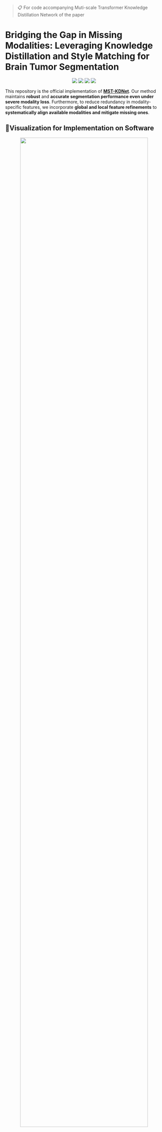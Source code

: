 >📋 For code accompanying Muti-scale Transformer Knowledge Distillation Network of the paper

# Bridging the Gap in Missing Modalities: Leveraging Knowledge Distillation and Style Matching for Brain Tumor Segmentation

<div align="center">

[![](https://img.shields.io/github/stars/Quanato607/MST-KDNet)](https://github.com/Quanato607/MST-KDNet)
[![](https://img.shields.io/github/forks/Quanato607/MST-KDNet)](https://github.com/Quanato607/MST-KDNet)
[![](https://img.shields.io/badge/project-page-red.svg)](https://github.com/Quanato607/MST-KDNet)
[![](https://img.shields.io/badge/arXiv-2403.01427-green.svg)](https://arxiv.org/abs/2030.12345)
</div>

This repository is the official implementation of **[MST-KDNet](https://arxiv.org/abs/2030.12345)**. Our method maintains **robust** and **accurate segmentation performance even under severe modality loss**. Furthermore, to reduce redundancy in modality-specific features, we incorporate **global and local feature refinements** to **systematically align available modalities and mitigate missing ones**.

## 🎥Visualization for Implementation on Software 

<div align="center">
<img src="https://github.com/Quanato607/MST-KDNet/blob/main/imgs/implementation.gif" width="90%">
</div>

## 💡Primary contributions

To overcome the challenges of missing or incomplete MRI modalities in brain tumor segmentation, we propose **MST-KDNet**. This is a novel framework for **cross-modality consistency** and **robust tumor segmentation in 3D medical images based on knowledge distillation and style matching**. Our key contributions are summarized as follows:

1) 🕐 MST-KDNet architecture achieves **efficient segmentation** under **missing modalities** by selectively aligning multi-scale Transformer features. This design effectively bridges modality gaps while preserving tumor boundary details.

2) 🕑 MST-KDNet significantly accelerates **inference**, **requiring only a compact distillation procedure instead of heavy fusion modules**, making it more adaptable to real-world clinical settings.

3) 🕒 We introduce **Global Style Matching Module (GSME)** to harmonize **heterogeneous modality features** and **retain texture consistency** even with severely missing imaging signals, without extra costly training data.

4) 🕓 Extensive experiments on both the **BraTS 2024** and **FeTS 2024 datasets** demonstrate **superior performance** and **robustness** of MST-KDNet, achieving state-of-the-art results especially in scenarios with multiple missing modalities.

## 🧗Proposed method
<br><br>
![](./imgs/fig1.png)
<br><br>

The overall framework of **MST-KDNet**. The Teacher propagation processes all available modalities, while the student propagation accommodates incomplete inputs.

## Table of Contents
- [Requirements](#-Requirements)
- [Training](#-Training)
- [Evaluation](#-Evaluation)
- [Results](#-Results)
- [Contributing](#-Contributing)

## 📝 Requirements

To install requirements:

```setup
pip install -r requirements.txt
```

## 🔥 Training

To train our model in the paper, run this command:

```train
python train.py
```

>📋 Before training, specify the data set and training configuration using the config.xml file

## 📃 Evaluation

To evaluate our model in the paper, run this command:

```eval
python eval.py
```

<br><br>
![](./imgs/fig2.png)
<br><br>

>📋 Comparison of segmentation results under four missing-modality scenarios: (1) all modalities, (2) FLAIR + T1ce + T2, (3) FLAIR + T1ce, and (4) FLAIR only. From left to right, the figure shows T1, T2, T1ce, and FLAIR images; ground-truth labels for two patients; three columns of comparison-study results; three columns of ablation-study results; and our final segmentation. Color legend: WT = red + yellow + green, TC = red + yellow, ET = red.
  
## 🚀 Results

Our model achieves the following performance on :

---

### Comparative Experiments on BraTS 2024

**1. Unimodal Robustness**

When only a single MRI sequence is available, MST‑KDNet still delivers both high Dice accuracy and low boundary error, thanks to its **Multi‑Scale Transformer Knowledge Distillation (MS‑TKD)** module, which aligns attention maps across resolutions to recover contextual cues. MS‑TKD works by distilling the teacher’s most salient attention patterns—peaks, troughs and average activations—into the student at every transformer layer, so that even with just one input, the student “knows” where tumors typically appear and how they span across scales.

* **T2 only**

  * Dice (WT/TC/ET): **77.2 % / 47.3 % / 48.3 %** vs. SMUNet’s 75.0 % / 29.3 % / 25.5 %
  * HD95 (WT/TC/ET): **8.1 mm / 12.0 mm / 11.7 mm** vs. SMUNet’s 9.1 mm / 14.0 mm / 13.5 mm

* **T1Gd only**

  * Dice: **72.9 % / 68.3 % / 68.6 %** vs. SMUNet’s 67.9 % / 64.1 % / 64.8 %
  * HD95: **11.1 mm / 4.9 mm / 4.5 mm** vs. SMUNet’s 13.3 mm / 6.3 mm / 5.4 mm

* **T1 only**

  * Dice: **73.5 % / 44.5 % / 32.0 %** vs. SMUNet’s 69.6 % / 28.2 % / 25.0 %
  * HD95: **11.0 mm / 11.2 mm / 10.5 mm** vs. SMUNet’s 5.9 mm / 14.0 mm / 14.0 mm

* **FLAIR only**

  * Dice: **84.7 % / 33.9 % / 40.6 %** vs. SMUNet’s 84.2 % / 28.8 % / 25.1 %
  * HD95: **6.7 mm / 12.1 mm / 11.9 mm** vs. SMUNet’s 12.2 mm / 13.4 mm / 13.0 mm

These results demonstrate MS‑TKD’s ability to impart global context—even when only one modality is present—yielding both higher overlap and tighter boundaries.

**2. Bimodal & Trimodal Gains**

Adding a second or third modality further reduces boundary error and boosts accuracy. This improvement is driven by the **Global Style Matching Module (GSME)**, which adversarially aligns global feature statistics—mean and variance—between the student’s fused features and the teacher’s multi‑modal style. By correcting modality‑specific brightness and texture shifts, GSME ensures that the student sees a consistent “appearance” regardless of which sequences are present, sharpening tumor boundaries and reducing spurious errors.

* **Bimodal inputs** (e.g. T1Gd + T2, T1 + T1Gd, …)

  * Dice **79.8 %–85.7 % / 50.1 %–71.3 % / 48.5 %–72.3 %**, outperforming competitors by 3–8 pp
  * HD95 **4.6 mm–9.2 mm / 3.7 mm–10.5 mm / 3.3 mm–10.6 mm** vs. SMUNet’s **5.1 mm–11.2 mm / 4.2 mm–12.2 mm / 2.8 mm–12.0 mm**

* **Trimodal inputs** (e.g. FLAIR + T1 + T1Gd, …)

  * Dice **80.0 %–86.9 % / 59.5 %–73.1 % / 59.8 %–73.9 %**, again leading by several points
  * HD95 **4.7 mm–5.1 mm / 3.4 mm–5.1 mm / 2.9 mm–5.3 mm** vs. SMUNet’s **4.8 mm–5.3 mm / 3.7 mm–4.3 mm / 2.8 mm–5.3 mm**

Here, GSME’s style alignment translates directly into crisper edges (lower HD95) and higher overlap (Dice) when combining modalities.

**3. Full‑Modality Peak Performance**

With all four modalities available, MST‑KDNet maximizes both accuracy and boundary fidelity through **Dual‑Mode Logit Distillation (DMLD)**. DMLD employs a combined mean‐squared error on logits and a temperature‑scaled KL divergence to smooth out discrepancies between the student’s outputs under missing‑modality and full‑modality conditions. This dual‑mode supervision ensures predictions remain stable and consistent, ironing out boundary irregularities and false positives.

* **Dice (WT/TC/ET):** **86.8 % / 73.1 % / 73.9 %** vs. SMUNet’s 79.7 % / 50.7 % / 49.3 %
* **HD95 (WT/TC/ET):** **6.6 mm / 7.2 mm / 6.8 mm** vs. SMUNet’s 7.4 mm / 8.5 mm / 8.0 mm

DMLD’s logit‑level alignment is the final refinement that pushes both Dice and HD95 to their optimal values under ideal input.


### [Comparison Experiment on BraTS 2024 with Dice metric](https://www.synapse.org/Synapse:syn53708249)

| Type   | Model      | T2   | T1Gd | T1   | FLAIR | T1Gd+T2 | T1+T1Gd | FLAIR+T1 | T1+T2 | FLAIR+T2 | FLAIR+T1Gd | FLAIR+T1+T1Gd | FLAIR+T1+T2 | FLAIR+T1Gd+T2 | T1+T1Gd+T2 | FLAIR+T1+T1Gd+T2 | Avg.  |
| :----: | :--------: | :----: | :-----: | :-----: | :------: | :-------: | :-------: | :--------: | :-----: | :--------: | :-----------: | :--------------: | :-----------: | :--------------: | :-----------: | :----------------: | :-----: |
| **WT** | RA-HVED    |   75.4  |   51.3  |    9.5  |    71.4  |      77.5  |      53.4  |      72.9   |   76.1   |      80.1   |      72.9     |         80.6     |     80.4     |         77.7     |     80.1    |             68.8    |  68.8 |
|        | RMBTS      |   70.1  |   51.2  |   51.8  |    65.0  |      75.3  |      60.6  |      76.4   |   75.0   |      77.3   |      76.0     |         79.7     |     80.3     |         76.1     |     80.9    |             71.7    |  71.7 |
|        | mmformer   |   72.6  |   55.5  |   61.3  |    72.7  |      74.3  |      65.4  |      79.2   |   75.1   |      79.6   |      78.3     |         80.7     |     81.0     |         75.6     |     81.3    |             74.2    |  74.2 |
|        | M2FTrans   |   72.5  |   58.8  |   62.0  |    73.0  |      73.9  |      64.2  |      77.4   |   73.6   |      78.9   |      77.0     |         78.5     |     79.5     |         74.2     |     78.8    |             73.3    |  73.3 |
|        | ACN        |   69.6  |   58.7  |   60.1  |    80.7  |      71.8  |      63.6  |      82.1   |   72.2   |      82.3   |      81.3     |         82.8     |     82.0     |         72.5     |     82.5    |             75.0    |  75.0 |
|        | SMUNet     |   75.0  |   67.9  |   69.6  |    84.2  |      76.7  |      70.6  |      84.6   |   77.1   |      85.2   |      85.2     |         85.6     |     86.0     |         77.2     |     86.0    |             79.7    |  79.7 |
|        | MST‑KDNet  |**77.2** |**72.9** |**73.5** |**84.7**  |**79.8**    |**75.1**    |**85.7**     |**79.3**  |**85.8**     |**86.4**        |**86.5**           |**86.1**       |**86.9**           |**80.0**      |**86.8**             |**81.8**|
| **TC** | RA-HVED    |   26.5  |   54.2  |    9.4  |**41.1**  |      61.3  |      54.8  |      41.9   |   29.2   |      40.5   |      61.9     |         62.5     |     43.2     |         64.0     |     61.9    |             65.0    |  47.8 |
|        | RMBTS      |   10.9  |   36.5  |   12.6  |    11.2  |      40.4  |      37.6  |      16.8   |   15.2   |      14.5   |      38.9     |         40.1     |     17.4     |         40.4     |     40.9    |             40.6    |  27.6 |
|        | mmformer   |   47.2  |   52.3  |   44.4  |    33.1  |      62.6  |      60.6  |      49.6   |**51.1**  |      49.6   |      60.6     |         64.3     |     52.6     |         65.5     |     65.3    |             67.0    |  55.1 |
|        | M2FTrans   |   46.6  |   53.3  |   43.3  |    33.8  |      60.0  |      57.7  |      46.7   |   48.5   |      48.3   |      57.8     |         60.0     |     49.6     |         61.5     |     60.8    |             62.0    |  52.7 |
|        | ACN        |   21.2  |   54.2  |   19.5  |    22.5  |      58.8  |      57.9  |      26.1   |   23.2   |      26.7   |      60.0     |         63.8     |     28.3     |         62.6     |     62.7    |             64.1    |  43.4 |
|        | SMUNet     |   29.3  |   64.1  |   28.2  |    28.8  |      67.3  |      67.1  |      32.6   |   31.5   |      32.5   |      66.9     |         70.4     |     33.7     |         69.4     |     69.1    |             69.8    |  50.7 |
|        | MST‑KDNet  |**47.3** |**68.3** |**44.5** |    33.9  |**70.3**    |**71.3**    |**50.1**     |   41.5   |**50.2**     |**72.0**       |**74.1**           |**53.6**       |**72.5**          |**72.6**     |**73.1**            |**59.5**|
| **ET** | RA-HVED    |   35.8  |   37.8  |    9.2  |    39.8  |      42.3  |      36.6  |      42.6   |   43.8   |      44.4   |      44.1     |         43.9     |     48.4     |         46.8     |     40.7    |             45.9    |  40.1 |
|        | RMBTS      |    7.9  |   37.8  |   10.0  |     8.2  |      41.9  |      40.1  |      13.1   |   11.8   |      10.8   |      40.6     |         43.5     |     14.0     |         42.3     |     44.1    |             55.2    |  28.1 |
|        | mmformer   |   44.9  |   50.5  |   42.3  |    31.4  |      61.3  |      59.0  |      45.3   |   49.4   |      46.6   |      59.3     |         63.0     |     49.6     |         63.6     |     64.2    |             65.7    |  53.1 |
|        | M2FTrans   |   47.1  |   54.2  |**44.6** |    34.0  |      62.6  |      60.0  |      47.5   |   49.4   |      49.3   |      60.2     |         62.7     |     50.4     |         64.5     |     63.4    |             65.0    |  54.3 |
|        | ACN        |   18.0  |   55.2  |   16.9  |    19.6  |      59.8  |      59.6  |      22.2   |   19.2   |      22.4   |      60.8     |         65.1     |     23.9     |         64.0     |     64.3    |             65.9    |  42.5 |
|        | SMUNet     |   25.5  |   64.8  |   25.0  |    25.1  |      67.9  |      68.1  |      28.6   |   27.6   |      28.6   |      67.9     |         70.6     |     29.7     |         69.8     |     70.1    |             70.8    |  49.3 |
|        | MST‑KDNet  |**48.3** |**68.6** |   32.0  |**40.6**  |**70.0**    |**72.3**    |**48.5**     |**50.1**  |**51.1**     |**72.4**       |**74.9**           |**52.5**       |**72.8**          |**73.1**     |**73.9**            |**59.8**|

### [Comparison Experiment on BraTS 2024 with HD95 metric](https://www.synapse.org/Synapse:syn53708249)

|   Type   |    Model     |  T2  | T1Gd |  T1  | FLAIR | T1Gd+T2 | T1+T1Gd | FLAIR+T1 | T1+T2 | FLAIR+T2 | FLAIR+T1Gd | FLAIR+T1+T1Gd | FLAIR+T1+T2 | FLAIR+T1Gd+T2 | T1+T1Gd+T2 | FLAIR+T1+T1Gd+T2 |  Avg.   |
|:--------:|:------------:|:------:|:------:|:------:|:-------:|:---------:|:---------:|:----------:|:-------:|:----------:|:------------:|:---------------:|:------------:|:---------------:|:-----------:|:-----------------:|:-------:|
| **WT**   | RA‑HVED      | 22.1   | 40.2   | 57.7   | 23.8    | 19.8      | 34.8      | 20.9       | 17.4    | 16.9       | 21.2         | 20.5            | 15.0         | 16.3            | 18.6         | 15.9              | 24.1    |
|          | RMBTS        | 39.1   | 63.6   | 57.7   | 59.4    | 36.1      | 50.1      | 41.7       | 33.1    | 37.4       | 47.8         | 34.8            | 33.2         | 35.3            | 34.1         | 34.0              | 42.5    |
|          | mmformer     | 19.5   | 52.0   | 40.7   | 18.2    | 18.8      | 34.5      | 13.9       | 16.8    | 13.1       | 15.5         | 13.4            | 12.9         | 12.2            | 16.8         | 11.8              | 20.7    |
|          | M2FTrans     | 43.8   | 51.8   | 47.0   | 47.3    | 42.4      | 44.5      | 43.0       | 42.6    | 42.1       | 41.9         | 41.3            | 41.3         | 40.7            | 40.8         | 40.5              | 43.4    |
|          | ACN          | 11.6   | 28.4   | 29.6   | 11.8    | 13.5      | 20.4      | 11.4       | 15.6    | 10.3       | 13.2         | 11.7            | 10.2         | 11.5            | 15.1         | 10.3              | 15.0    |
|          | SMUNet       |  9.1   | 13.3   |**5.9** | 12.2    |  5.9      |**7.6**    | 11.2       |  5.4    |  7.7       |**5.1**       |  5.2            |  5.3         |  4.9            |  4.8         |  8.0              |  7.4    |
|          | MST‑KDNet    |**8.1** |**11.1**| 11.0   |**6.7**  |**5.3**    |  9.2      |**6.1**     |**5.2**  |**4.6**     |  6.2         |**5.1**          |**5.0**       |**4.7**          |**4.7**       |**5.3**            |**6.6**  |
| **TC**   | RA-HVED      | 25.3   | 30.4   | 57.1   | 22.5    | 15.8      | 26.8      | 20.9       | 23.1    | 19.7       | 15.9         | 14.4            | 21.6         | 13.3            | 16.2         | 12.5              | 22.4    |
|          | RMBTS        | 24.8   | 23.1   | 47.1   | 24.1    | 19.8      | 25.8      | 23.7       | 21.9    | 19.1       | 18.5         | 16.3            | 20.0         | 15.6            | 14.0         | 13.7              | 21.8    |
|          | mmformer     | 27.7   | 62.1   | 39.1   | 24.3    | 25.6      | 38.7      | 19.7       | 24.1    | 19.3       | 20.5         | 17.3            | 18.7         | 15.4            | 22.1         | 14.7              | 26.0    |
|          | M2FTrans     | 79.4   | 79.2   | 82.6   | 82.4    | 76.3      | 76.3      | 79.7       | 79.2    | 79.5       | 78.5         | 77.5            | 78.3         | 77.0            | 77.0         | 76.3              | 78.6    |
|          | ACN          | 15.7   |  9.2   | 19.3   | 18.2    |  6.4      |  8.5      | 17.3       | 17.0    | 15.7       |  6.6         |  6.2            | 17.6         |  5.8            |  6.2         |  5.8              | 11.7    |
|          | SMUNet       | 14.0   |  6.3   | 14.0   | 13.4    |  4.4      |  5.0      | 12.2       | 12.1    | 12.0       |  4.8         |  4.3            | 11.9         |  4.2            |  4.5         |  4.6              |  8.5    |
|          | MST‑KDNet    |**12.0**|**4.9** |**11.2**|**12.1** |**3.7**    |**4.3**    |**10.5**    |**10.8** |**11.0**    |**3.6**       |**3.4**          |**10.0**      |**3.7**          |**3.3**       |**4.0**            |**7.2**  |
| **ET**   | RA-HVED      | 12.9   | 25.0   | 47.0   | 15.2    | 14.9      | 23.7      | 13.2       | 10.9    | 10.8       | 14.0         | 14.2            | 11.0         | 12.8            | 15.4         | 12.2              | 16.9    |
|          | RMBTS        | 23.8   | 21.9   | 44.8   | 23.7    | 19.2      | 24.2      | 22.4       | 21.9    | 19.5       | 17.2         | 15.1            | 19.5         | 15.2            | 13.5         | 13.3              | 21.0    |
|          | mmformer     | 26.4   | 59.8   | 37.6   | 23.2    | 24.0      | 36.7      | 18.6       | 22.2    | 18.4       | 18.3         | 16.4            | 17.7         | 14.5            | 20.4         | 14.0              | 24.5    |
|          | M2FTrans     | 23.4   | 31.5   | 21.5   | 24.1    | 16.1      | 16.2      | 16.2       | 19.4    | 20.9       | 16.8         | 13.3            | 18.5         | 15.3            | 14.2         | 13.9              | 18.8    |
|          | ACN          | 14.7   |  8.0   | 19.3   | 18.1    |  6.1      |  7.6      | 16.6       | 16.4    | 14.9       |  5.9         |  5.3            | 17.2         |  5.2            |  5.3         |  5.2              | 11.1    |
|          | SMUNet       | 13.5   |  5.4   | 14.0   | 13.0    |  3.9      |  4.3      | 11.8       | 11.5    | 12.0       |  4.1         |  3.7            | 11.3         |  3.7            |  4.0         |  4.0              |  8.0    |
|          | MST‑KDNet    |**11.7**|**4.5** |**10.5**|**11.9** |**3.3**    |**3.8**    |**9.8**     |**10.3** |**10.6**    |**3.2**       |**3.0**          |**9.8**       |**3.3**          |**2.9**       |**3.0**            |**6.8**  |

---

### Comparative Experiments on BraTS 2024

### [Comparison Experiment on FeTS 2024 with Dice metric](https://www.synapse.org/Synapse:syn53708249)

**1. Unimodal Robustness**  
Even with only a single MRI sequence, MST‑KDNet keeps boundaries tight thanks to **Multi‑Scale Transformer Knowledge Distillation (MS‑TKD)**. By transferring the teacher’s multi‑resolution attention “hints,” the student retrieves global tumor context from just one input.

- **T2 only:** HD95 drops to ~6.5 mm (vs. ~7.1 mm in other methods)  
- **T1Gd only:** HD95 around ~9.4 mm (vs. ~10.1 mm)  
- **T1 only:** HD95 near ~10.2 mm (vs. ~11.2 mm)  
- **FLAIR only:** HD95 shrinks to ~5.0 mm (vs. ~5.9 mm)

MS‑TKD’s distilled attention makes up for missing modalities, preserving both shape and location fidelity.


**2. Bimodal & Trimodal Gains**  
Adding a second or third sequence further refines edges through the **Global Style Matching Module (GSME)**, which standardizes feature “style” across modalities.

- **Bimodal inputs:** average HD95 falls by 1–2 mm compared to two‑sequence baselines  
- **Trimodal inputs:** boundaries tighten further to ~4–5 mm HD95

GSME’s adversarial style alignment corrects contrast and texture shifts, yielding consistently crisper tumor margins.


**3. Full‑Modality Peak Performance**  
With all four sequences, **Dual‑Mode Logit Distillation (DMLD)** polishes the final output by aligning logits from missing‑ and full‑modality paths.

- **All four modalities:** HD95 reaches ~4.1 mm—the lowest across all configurations

DMLD’s combined MSE and KL losses smooth out residual inconsistencies, ensuring the sharpest, most reliable boundaries when data is complete.


|   Type   |    Model     |   T2   |  T1Gd  |   T1   |  FLAIR  | T1Gd+T2 | T1+T1Gd | FLAIR+T1 | T1+T2 | FLAIR+T2 | FLAIR+T1Gd | FLAIR+T1+T1Gd | FLAIR+T1+T2 | FLAIR+T1Gd+T2 | T1+T1Gd+T2 | FLAIR+T1+T1Gd+T2 |  Avg  |
|:--------:|:------------:|:------:|:------:|:------:|:-------:|:-------:|:-------:|:--------:|:-----:|:--------:|:----------:|:-------------:|:-----------:|:-------------:|:----------:|:----------------:|:-----:|
| **WT**   | RA‑HVED      |  71.1  |  54.4  |  49.6  |  66.4   |  75.3   |  59.7   |   66.6   |  75.7 |   75.1   |    69.2    |      70.3      |    79.1     |      77.2     |    76.2    |       80.0       |  69.7 |
|          | RMBTS        |  69.9  |  54.6  |  65.6  |  71.8   |  71.5   |  70.0   |   83.3   |  80.1 |   76.2   |    73.4    |      84.0      |    84.8     |      76.5     |    80.8    |       85.2       |  75.2 |
|          | mmformer     |  66.2  |  59.9  |  50.6  |  70.8   |  68.8   |  62.7   |   72.8   |  67.5 |   73.7   |    73.8    |      74.1      |    73.6     |      74.5     |    69.7    |       74.3       |  68.9 |
|          | M2FTrans     |  81.9  |  71.0  |  65.9  |  79.4   |  84.4   |  75.6   |   84.6   |  83.8 |   86.7   |    84.2    |      85.8      |    87.2     |      87.7     |    84.8    |       87.8       |  82.0 |
|          | ACN          |  84.0  |  74.2  |  71.3  |  88.4   |  85.6   |  75.9   |   88.6   |  85.6 |   89.2   |    88.6    |      88.9      |    89.1     |      89.5     |    85.7    |       89.6       |  84.9 |
|          | SMUNet       |  86.7  |  78.8  |  77.4  |  90.0   |  87.8   |  80.6   |   90.6   |  87.7 |   90.7   |    90.5    |      90.7      |    91.0     |      91.2     |    88.0    |       91.4       |  87.5 |
|          | MST‑KDNet    |**87.6**|**81.4**|**80.3**|**90.3** |**88.2** |**82.8** |**90.9**  |**88.4**|**91.2**  |**91.1**    |**91.2**        |**91.3**     |**91.5**       |**88.4**   |**91.5**         |**88.4**|
| **TC**   | RA‑HVED      |  47.1  |  63.8  |  35.0  |  45.3   |  70.1   |  69.1   |   45.2   |  51.5 |   50.5   |    71.8    |      71.2      |    52.4     |      74.5     |    75.5    |       77.9       |  60.0 |
|          | RMBTS        |  46.4  |  39.2  |  69.9  |  40.6   |  50.6   |  71.2   |   71.9   |  72.3 |   52.2   |    48.1    |      72.2      |    72.5     |      53.5     |    72.5    |       72.8       |  60.4 |
|          | mmformer     |  42.0  |  59.5  |  32.9  |  42.2   |  64.7   |  64.0   |   47.7   |  44.0 |   47.9   |    62.5    |      65.8      |    49.3     |      64.1     |    65.9    |       66.0       |  54.6 |
|          | M2FTrans     |  57.6  |  81.2  |  52.9  |  59.7   |  85.3   |  81.2   |   66.9   |  62.4 |   67.6   |    84.6    |      85.3      |    69.4     |      86.0     |    85.9    |       85.6       |  74.3 |
|          | ACN          |  67.9  |  85.6  |  59.9  |  69.6   |  87.7   |  86.8   |   70.9   |  68.6 |   71.5   |    87.9    |      88.6      |    71.7     |      87.7     |    88.5    |       88.7       |  78.8 |
|          | SMUNet       |  74.2  |  88.6  |  70.4  |  74.5   |  90.0   |  89.2   |   76.1   |  74.9 |   76.4   |    90.4    |      90.5      |    76.9     |      90.6     |    90.2    |       90.6       |  82.9 |
|          | MST‑KDNet    |**76.2**|**90.0**|**73.0**|**76.9** |**90.9** |**90.7** |**78.5**  |**76.5**|**78.8**  |**90.8**    |**91.1**        |**78.5**     |**91.0**       |**90.9**   |**91.1**         |**84.3**|
| **ET**   | RA‑HVED      |  32.2  |  61.1  |  22.3  |  28.5   |  67.6   |  66.2   |   29.3   |  32.9 |   34.5   |    67.4    |      66.5      |    36.4     |      71.3     |    72.7    |       74.0       |  50.9 |
|          | RMBTS        |  45.3  |  38.0  |**78.7**|  39.9   |  49.3   |  81.3   |**83.0**  |**82.5**|   51.2   |    47.7    |  83.4          |**83.4**     |      53.1     |   83.6 |      83.8    |  65.6 |
|          | mmformer     |  25.4  |  60.2  |  12.5  |  31.9   |  61.7   |  64.4   |   33.8   |  25.8 |   35.1   |    62.0    |      64.4      |    34.9     |      60.9     |    63.3    |       62.6       |  46.6 |
|          | M2FTrans     |  38.4  |  77.6  |  30.7  |  41.4   |  80.5   |  79.6   |   46.1   |  42.6 |   50.1   |    81.2    |      81.5      |    51.5     |      61.2     |    81.0    |       81.1       |  63.0 |
|          | ACN          |  50.3  |  79.7  |  41.5  |  50.8   |  81.9   |  81.3   |   51.7   |  50.7 |   54.3   |    82.5    |      83.0      |    54.3     |      84.7     |    82.2    |       82.6       |  67.3 |
|          | SMUNet       |  57.2  |  83.3  |  52.0  |  56.5   |  84.4   |  84.1   |   58.7   |  58.1 |  60.9    |  85.2      |  85.3          |   61.2     |  84.9         |  84.6     |         84.9      |  72.1 |
|          | MST‑KDNet    |**59.3**|**84.5**|  54.6  |**59.2** |**85.1** |**84.8** |   61.2   |  59.9  |**62.9**  |**85.6**    |**85.7**        |  62.7     |**85.4**       |**85.3**   |       **85.5**    |**73.4**|

### [Comparison Experiment on FeTS 2024 with HD95 metric](https://www.synapse.org/Synapse:syn53708249)

|   Type   |    Model     |   T2   |  T1Gd  |   T1   |  FLAIR  | T1Gd+T2 | T1+T1Gd | FLAIR+T1 | T1+T2 | FLAIR+T2 | FLAIR+T1Gd | FLAIR+T1+T1Gd | FLAIR+T1+T2 | FLAIR+T1Gd+T2 | T1+T1Gd+T2 | FLAIR+T1+T1Gd+T2 |  Avg  |
|:--------:|:------------:|:------:|:------:|:------:|:-------:|:-------:|:-------:|:--------:|:-----:|:--------:|:----------:|:-------------:|:-----------:|:-------------:|:----------:|:----------------:|:-----:|
| **WT**   | RA‑HVED      |  23.2  |  31.7  |  36.5  |  27.9   |  18.4   |  25.2   |  25.2    | 21.3  |  21.5    |    20.2    |      17.9      |    16.6     |      16.0     |    14.3     |       13.4        | 22.0  |
|          | RMBTS        |  10.8  |  13.8  |  14.1  |   9.5   |   9.0   |  12.0   |   5.8    |  7.3  |   8.1    |     8.0    |       5.1      |     5.0     |       7.9     |     7.6     |        4.7        |  8.6  |
|          | mmformer     |  26.9  |  34.7  |  31.8  |  33.5   |  28.4   |  28.7   |  25.2    | 24.3  |  24.9    |    24.5    |      22.8      |    23.6     |      23.3     |    26.3     |       21.5        | 26.7  |
|          | M2FTrans     |  35.1  |  32.6  |  29.2  |  26.8   |  25.7   |  27.6   |  24.4    | 28.2  |  23.2    |    27.6    |      24.9      |    22.3     |      23.4     |    23.7     |       23.1        | 26.5  |
|          | ACN          |   9.1  |  13.6  |  16.8  |   6.9   |   7.3   |  12.2   |   7.3    |  7.7  |   6.7    |     7.2    |       7.1      |     6.6     |       6.3     |     7.4     |        5.9        |  8.5  |
|          | SMUNet       |   7.1  |  10.1  |  11.2  |   5.9   | **5.8** |   9.4   |   5.3    |  6.2  |   5.3    |     5.1    |       5.2      |   **4.8**   |      **4.3**  |     5.6     |        4.8        |  6.4  |
|          | MST‑KDNet    |**6.5** |**9.4** |**10.2**|**5.0**  |   6.1   |**9.0**  | **4.8**  |**5.7**| **5.0**  |  **4.3**   |   **4.3**     |  **4.6**    |   **4.0**    |   **5.8**   |   **4.1**        | **5.9** |
| **TC**   | RA‑HVED      | 23.3   | 23.6   | 40.2   | 27.8    | 14.7    | 19.1    | 28.1     | 23.5  | 24.5     | 13.4       | 13.8           | 23.2        | 12.7          | 10.0        | 10.6             | 22.4  |
|          | RMBTS        | 33.0   | 35.1   | 22.5   | 30.0    | 32.1    | 19.1    | 19.5     | 19.2  | 29.2     | 27.1       | 20.7           | 21.9        | 27.1          | 20.8        | 20.5             | 25.2  |
|          | mmformer     | 32.9   | 35.2   | 35.7   | 41.7    | 26.9    | 24.3    | 27.7     | 28.7  | 30.4     | 22.3       | 18.4           | 26.4        | 20.7          | 23.6        | 18.3             | 27.5  |
|          | M2FTrans     | 23.5   | 17.1   | 28.5   | 24.4    |  9.4    | 11.6    | 18.7     | 16.3  | 14.1     | 11.6       | 10.2           | 12.9        |  8.2          |  7.0        |  8.4             | 14.8  |
|          | ACN          | 12.7   |  7.3   | 16.8   | 10.7    |  5.0    |  6.2    | 10.4     | 11.6  | 10.9     |  5.3       |  4.8           | 10.7        |  5.0          |  4.7        |  4.4             |  8.4  |
|          | SMUNet       |  9.4   |  5.1   | 11.1   |  8.8    |  3.9    |  4.0    |  8.4     |  8.8  |  8.0     |  3.8       |  3.8           |  8.0        |  3.6          |  3.7        |  3.6             |  6.3  |
|          | MST‑KDNet    |**9.2** |**3.8** |**10.4**|**8.1**  |**3.3**  |**3.6**  | **7.7**  |**8.6**| **7.3**  | **3.4**    | **3.3**        | **7.6**     | **3.2**        | **3.4**      | **3.2**          | **5.7** |
| **ET**   | RA‑HVED      | 22.2   | 22.0   | 39.7   | 27.6    | 13.7    | 17.7    | 28.0     | 23.6  | 23.5     | 12.3       | 12.7           | 23.5        | 11.2          |  9.3        |  9.9             | 19.8  |
|          | RMBTS        | 29.0   | 34.2   | 20.9   | 22.1    | 24.7    | 17.0    | 11.8     | 12.3  | 20.3     | 23.8       | 12.4           | 12.7        | 22.2          | 11.3        | 12.4             | 19.1  |
|          | mmformer     | 40.1   | 38.3   | 39.8   | 48.8    | 33.0    | 29.6    | 34.6     | 36.1  | 38.4     | 28.0       | 24.9           | 34.3        | 27.7          | 30.6        | 25.5             | 34.0  |
|          | M2FTrans     | 31.9   | 21.3   | 34.6   | 27.1    | 16.4    | 18.7    | 24.0     | 24.0  | 21.5     | 14.0       | 13.7           | 20.4        | 15.0          | 14.7        | 14.5             | 20.8  |
|          | ACN          | 20.9   | 14.9   | 24.2   | 19.0    | 12.8    | 13.9    | 18.7     | 19.7  | 19.1     | 12.8       | 12.7           | 18.8        | 12.9          | 14.0        | 12.6             | 16.5  |
|          | SMUNet       |**8.8** |  4.0   | 10.3   |  8.3    |  3.0    |  3.1    |  8.1     |**8.6**| **7.4**  |  2.9       |  3.0           | **7.3**     |  2.8          |  2.8        |  2.8             |  5.5  |
|          | MST‑KDNet    |  9.4   |**2.9** | **9.5**| **8.2** |**2.5**  |**2.8**  | **7.9**  |**8.6**|  7.7     | **2.8**    | **2.7**        |  7.8        | **2.6**        | **2.5**      | **2.6**          | **5.4** |

---

### Ablation Study on BraTS 2024

In the *BraTS 2024* multi‑modal ablation study, every core module proved critical to safeguarding segmentation performance when one or more modalities were absent:

* **Multi‑Scale Transformer Knowledge Distillation (MS‑TKD).**  
  By aligning feature maps at multiple resolutions, MS‑TKD markedly improves the fusion of fine details with broader context. Removing this module reduced the mean **Whole Tumour (WT) Dice** by **2.0 pp** and increased **HD95** by **0.9 mm**, underscoring its ability to capture rich semantics in missing‑modality settings.  

* **Dual‑Modality Logit Distillation (DMLD).**  
  Joint optimisation with MSE and normalised KL losses enforces semantic consistency between teacher and student networks. Without DMLD, **Tumour Core (TC) Dice** fell by **3.4 pp** and **Enhancing Tumour (ET) Dice** by **4.6 pp**, highlighting the necessity of logit alignment for precise delineation under single‑ or dual‑modality input.  

* **Global Style Matching & Enhancement (GSME).**  
  GSME compensates for texture and style discrepancies across modalities. Omitting it cut **ET Dice** by **6.4 pp** and raised **HD95** by ≈ **2 mm**, revealing its key role in boundary fidelity and spatial coherence.

| Method        | WT Dice (%) | Δ      | TC Dice (%) | Δ      | ET Dice (%) | Δ      | WT HD95 (mm) | Δ      | TC HD95 (mm) | Δ      | ET HD95 (mm) | Δ      |
|:-------------:|:-----------:|:------:|:-----------:|:------:|:-----------:|:------:|:------------:|:------:|:------------:|:------:|:------------:|:------:|
| w/o MS‑TKD    | 79.8        | -2.0   | 54.4        | -5.1   | 54.2        | -5.6   | 7.5          | +0.9   | 8.3          | +1.1   | 7.8          | +1.0   |
| w/o GSME      | 78.3        | -3.5   | 55.1        | -4.4   | 53.4        | -6.4   | 9.6          | +3.0   | 9.7          | +2.5   | 9.5          | +2.7   |
| w/o SLKD      | 80.0        | -1.8   | 56.1        | -3.4   | 55.2        | -4.6   | 8.1          | +1.5   | 8.7          | +1.5   | 8.0          | +1.2   |
| **Ours**      | **81.8**    | -      | **59.5**    | -    | **59.8**    | -    | **6.6**      | -    | **7.2**      |  -    | **6.8**      |  -    |

---

### Ablation Study on FeTS 2024

Ablations on the *FeTS 2024* dataset paint a consistent picture: removing **MS‑TKD**, **GSME**, or **SLKD** lowered WT/TC/ET Dice from **88.2 % / 84.3 % / 73.4 %** to  

* **87.0 % / 81.8 % / 72.6 %** (−MS‑TKD)  
* **86.1 % / 82.9 % / 72.6 %** (−GSME)  
* **87.5 % / 82.1 % / 72.9 %** (−SLKD)  

while **HD95** in all three regions fluctuated by **0.4 - 1.0 mm**. Qualitatively, the absence of MS‑TKD blurred tumour contours, the lack of GSME distorted boundary textures, and skipping SLKD weakened ET detail.

Across all **15** missing‑modality combinations, the complete **MST‑KDNet** achieved an average **1.5 - 2.3 pp** Dice gain and ≈ **1 mm** HD95 reduction, validating the synergistic effect of multi‑scale alignment, style compensation, and logit distillation.

| Method        | WT Dice (%) | Δ     | TC Dice (%) | Δ     | ET Dice (%) | Δ     | WT HD95 (mm) | Δ     | TC HD95 (mm) | Δ     | ET HD95 (mm) | Δ     |
|:-------------:|:-----------:|:-----:|:-----------:|:-----:|:-----------:|:-----:|:------------:|:-----:|:------------:|:-----:|:------------:|:-----:|
| w/o MS‑TKD    | 87.0        | -1.2  | 81.8        | -2.5  | 72.6        | -0.8  | 7.3          | +1.4  | 6.8          | +1.1  | 5.5          | +0.1  |
| w/o GSME      | 86.1        | -2.1  | 82.9        | -1.4  | 72.6        | -0.8  | 7.3          | +1.4  | 6.6          | +0.9  | 5.9          | +0.5  |
| w/o SLKD      | 87.5        | -0.7  | 82.1        | -2.2  | 72.9        | -0.5  | 6.5          | +0.6  | 6.6          | +0.9  | 5.8          | +0.4  |
| **Ours**      | **88.2**    |  -  | **84.3**    | -  | **73.4**    |  -  | **5.9**      |  -  | **5.7**      |  -  | **5.4**      |  -  |

## 🤝 Contributing

>📋 Pick a licence and describe how to contribute to your code repository. 
